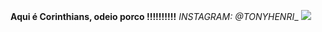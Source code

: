 **Aqui é Corinthians, odeio porco !!!!!!!!!!**
_INSTAGRAM: @TONYHENRI__
![](https://media1.tenor.com/m/3aCImrMYRX4AAAAd/corinthians.gif)
